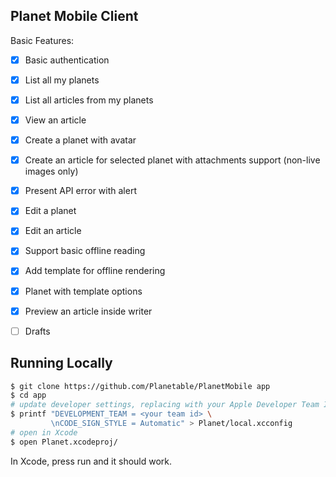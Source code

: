 ## Planet Mobile Client

Basic Features:
- [x] Basic authentication
- [x] List all my planets
- [x] List all articles from my planets
- [x] View an article
- [x] Create a planet with avatar
- [x] Create an article for selected planet with attachments support (non-live images only)
- [x] Present API error with alert
- [x] Edit a planet
- [x] Edit an article
- [x] Support basic offline reading
- [x] Add template for offline rendering
- [x] Planet with template options
- [x] Preview an article inside writer
- [ ] Drafts


## Running Locally

```sh
$ git clone https://github.com/Planetable/PlanetMobile app
$ cd app
# update developer settings, replacing with your Apple Developer Team ID
$ printf "DEVELOPMENT_TEAM = <your team id> \
         \nCODE_SIGN_STYLE = Automatic" > Planet/local.xcconfig
# open in Xcode
$ open Planet.xcodeproj/
```

In Xcode, press run and it should work.
